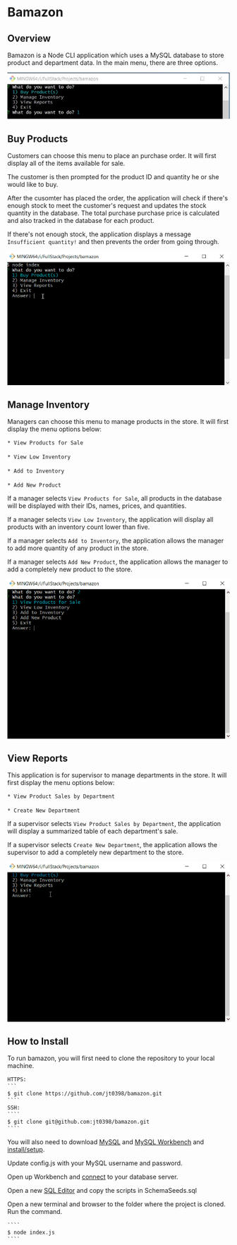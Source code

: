 # Bamazon

## Overview

Bamazon is a Node CLI application which uses a MySQL database to store product and department data. In the main menu, there are three options.

![image](./images/mainMenu.jpg)

## Buy Products

Customers can choose this menu to place an purchase order. It will first display all of the items available for sale.

The customer is then prompted for the product ID and quantity he or she would like to buy.

After the cusomter has placed the order, the application will check if there's enough stock to meet the customer's request and updates the stock quantity in the database. The total purchase purchase price is calculated and also tracked in the database for each product.

If there's not enough stock, the application displays a message `Insufficient quantity!` and then prevents the order from going through.

![image](./images/customerOrder.gif)

## Manage Inventory

Managers can choose this menu to manage products in the store. It will first display the menu options below:

    * View Products for Sale

    * View Low Inventory

    * Add to Inventory

    * Add New Product

If a manager selects `View Products for Sale`, all products in the database will be displayed with their IDs, names, prices, and quantities.

If a manager selects `View Low Inventory`, the application will display all products with an inventory count lower than five.

If a manager selects `Add to Inventory`, the application allows the manager to add more quantity of any product in the store.

If a manager selects `Add New Product`, the application allows the manager to add a completely new product to the store.

![image](./images/mangeInventory.gif)

## View Reports

This application is for supervisor to manage departments in the store. It will first display the menu options below:

    * View Product Sales by Department

    * Create New Department

If a supervisor selects `View Product Sales by Department`, the application will display a summarized table of each department's sale.

If a supervisor selects `Create New Department`, the application allows the supervisor to add a completely new department to the store.

![image](./images/viewReports.gif)

## How to Install

To run bamazon, you will first need to clone the repository to your local machine.

    HTTPS:
    ```
    $ git clone https://github.com/jt0398/bamazon.git
    ````
    SSH:
    ````
    $ git clone git@github.com:jt0398/bamazon.git
    ````

You will also need to download [MySQL](https://dev.mysql.com/downloads/mysql/) and [MySQL Workbench](https://dev.mysql.com/downloads/workbench/) and [install/setup](https://dev.mysql.com/doc/workbench/en/wb-installing.html).

Update config.js with your MySQL username and password.

Open up Workbench and [connect](https://dev.mysql.com/doc/workbench/en/wb-getting-started-tutorial-create-connection.html) to your database server.

Open a new [SQL Editor](https://dev.mysql.com/doc/workbench/en/wb-sql-editor.html) and copy the scripts in SchemaSeeds.sql

Open a new terminal and browser to the folder where the project is cloned. Run the command.

    ````
    $ node index.js
    ````
